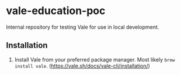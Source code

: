 # vale-education-poc
Internal repository for testing Vale for use in local development.

## Installation

1. Install Vale from your preferred package manager. Most likely `brew install vale`. (https://vale.sh/docs/vale-cli/installation/)
